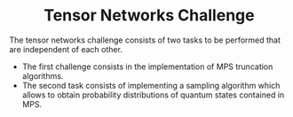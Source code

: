 # <center> **Tensor Networks Challenge**


The tensor networks challenge consists of two tasks to be performed that are independent of each other. 

- The first challenge consists in the implementation of MPS truncation algorithms. 
- The second task consists of implementing a sampling algorithm which allows to obtain probability distributions of quantum states contained in MPS.

